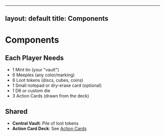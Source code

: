   ---
layout: default
title: Components
---

<link rel="stylesheet" href="assets/style.css">

<div class="ttrpg-container">

# Components

<div class="ttrpg-box">

## Each Player Needs

- 1 Mint tin (your "vault")
- 6 Meeples (any color/marking)
- 6 Loot tokens (discs, cubes, coins)
- 1 Small notepad or dry-erase card (optional)
- 1 D6 or custom die
- 3 Action Cards (drawn from the deck)

## Shared

- **Central Vault**: Pile of loot tokens
- **Action Card Deck**: See [Action Cards](action-cards.html)

</div>

</div>

